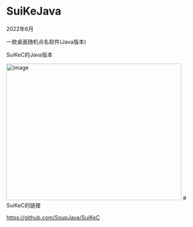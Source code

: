 # SuiKeJava
2022年6月

一款桌面随机点名软件(Java版本)

SuiKeC的Java版本

<img width="460" height="359" alt="image" src="https://github.com/user-attachments/assets/63104a17-a949-407b-a196-b88faf425633" />
# SuiKeC的链接

https://github.com/SoupJava/SuiKeC
